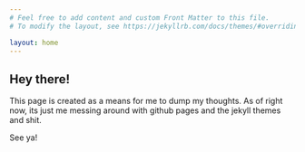 ```yaml
---
# Feel free to add content and custom Front Matter to this file.
# To modify the layout, see https://jekyllrb.com/docs/themes/#overriding-theme-defaults

layout: home
---
```


## Hey there!

This page is created as a means for me to dump my thoughts.
As of right now, its just me messing around with github pages and the jekyll themes and shit.

See ya!
